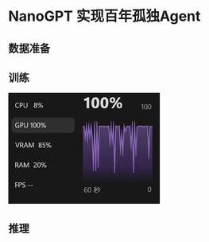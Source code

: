 # NanoGPT 实现百年孤独Agent





## 数据准备



## 训练



   ![Snipaste_2025-07-15_17-22-58](./asset/README/Snipaste_2025-07-15_17-22-58.png)

## 推理